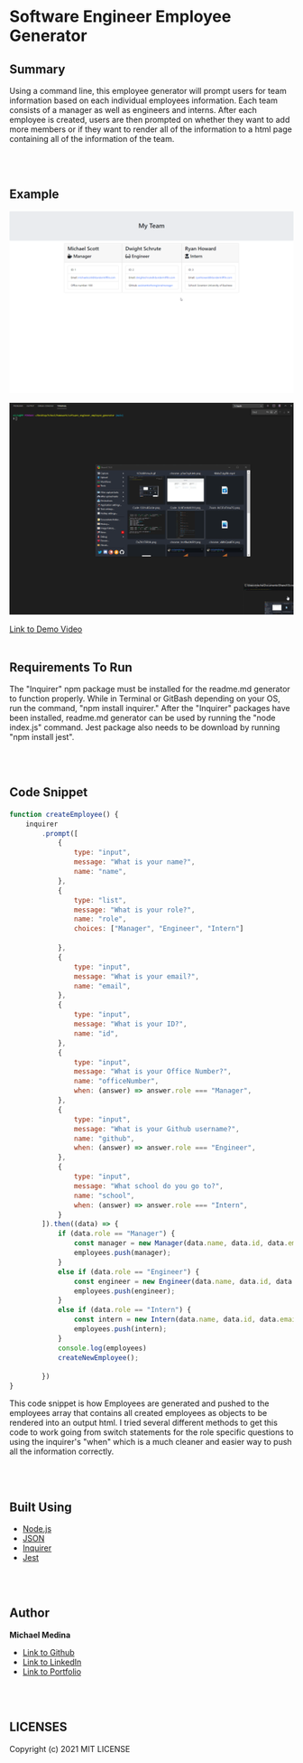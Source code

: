 # Software Engineer Employee Generator


## Summary
Using a command line, this employee generator will prompt users for team information based on each individual employees information. Each team consists of a manager as well as engineers and interns. After each employee is created, users are then prompted on whether they want to add more members or if they want to render all of the information to a html page containing all of the information of the team. 

<br>
<br>

## Example 

![Screenshot](Assets/screenshot.png)


![GIF](Assets/demo.gif)

[Link to Demo Video](https://github.com/michaelanthonyyy/README_generator/blob/main/Assets/employeegenerator_demo.mp4)
<br>
<br>


## Requirements To Run
The "Inquirer" npm package must be installed for the readme.md generator to function properly.
While in Terminal or GitBash depending on your OS, run the command, "npm install inquirer."
After the "Inquirer" packages have been installed, readme.md generator can be used by running the "node index.js" command.
 Jest package also needs to be download by running "npm install jest". 

<br>
<br>

## Code Snippet
```javascript
function createEmployee() {
    inquirer
        .prompt([
            {
                type: "input",
                message: "What is your name?",
                name: "name",
            },
            {
                type: "list",
                message: "What is your role?",
                name: "role",
                choices: ["Manager", "Engineer", "Intern"]

            },
            {
                type: "input",
                message: "What is your email?",
                name: "email",
            },
            {
                type: "input",
                message: "What is your ID?",
                name: "id",
            },
            {
                type: "input",
                message: "What is your Office Number?",
                name: "officeNumber",
                when: (answer) => answer.role === "Manager",
            },
            {
                type: "input",
                message: "What is your Github username?",
                name: "github",
                when: (answer) => answer.role === "Engineer",
            },
            {
                type: "input",
                message: "What school do you go to?",
                name: "school",
                when: (answer) => answer.role === "Intern",
            }
        ]).then((data) => {
            if (data.role == "Manager") {
                const manager = new Manager(data.name, data.id, data.email, data.officeNumber)
                employees.push(manager);
            }
            else if (data.role == "Engineer") {
                const engineer = new Engineer(data.name, data.id, data.email, data.github)
                employees.push(engineer);
            } 
            else if (data.role == "Intern") {
                const intern = new Intern(data.name, data.id, data.email, data.school)
                employees.push(intern);
            }
            console.log(employees)
            createNewEmployee();

        })
}
```
This code snippet is how Employees are generated and pushed to the employees array that contains all created employees as objects to be rendered into an output html. I tried several different methods to get this code to work going from switch statements for the role specific questions to using the inquirer's "when" which is a much cleaner and easier way to push all the information correctly. 

<br>
<br>

## Built Using

* [Node.js](https://nodejs.org/en/)
* [JSON](https://www.json.org/json-en.html)
* [Inquirer](https://www.npmjs.com/package/inquirer)
* [Jest](https://jest.js.io/)

<br>
<br>

## Author

**Michael Medina** 
- [Link to Github](https://github.com/michaelanthonyyy)
- [Link to LinkedIn](https://www.linkedin.com/in/michael-medina-22aa70200?lipi=urn%3Ali%3Apage%3Ad_flagship3_profile_view_base_contact_details%3B311BosSLTMS4JkhAfkX61A%3D%3D)
- [Link to Portfolio](https://michaelanthonyyy.github.io/portfolio2021/)

<br>
<br>

## LICENSES

Copyright (c) 2021 MIT LICENSE